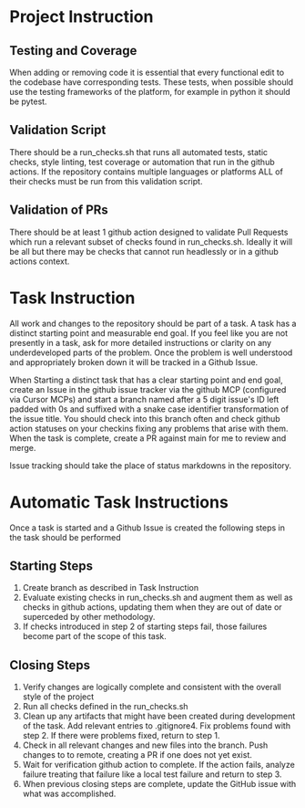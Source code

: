 # Project Instruction

## Testing and Coverage

When adding or removing code it is essential that every functional edit to the codebase have corresponding tests. These tests, when possible should use the testing frameworks of the platform, for example in python it should be pytest.  

## Validation Script

There should be a run_checks.sh that runs all automated tests, static checks, style linting, test coverage or automation that run in the github actions.  If the repository contains multiple languages or platforms ALL of their checks must be run from this validation script.

## Validation of PRs
There should be at least 1 github action designed to validate Pull Requests which run a relevant subset of 
checks found in run_checks.sh.  Ideally it will be all but there may be checks that cannot run headlessly or in a github actions context.  

# Task Instruction
All work and changes to the repository should be part of a task.  A task has a distinct starting point and measurable end goal.  If you feel like you are not presently in a task, ask for more detailed instructions or clarity on any underdeveloped parts of the problem.  Once the problem is well understood and appropriately broken down it will be tracked in a Github Issue.

When Starting a distinct task that has a clear starting point and end goal, create an Issue in the github issue tracker via the github MCP (configured via Cursor MCPs) and start a branch named after a 5 digit issue's ID left padded with 0s and suffixed with a snake case identifier transformation of the issue title.  You should check into this branch often and check github action statuses on your checkins fixing any problems that arise with them.  When the task is complete, create a PR against main for me to review and merge.

Issue tracking should take the place of status markdowns in the repository.

# Automatic Task Instructions
Once a task is started and a Github Issue is created the following steps in the task should be performed
## Starting Steps
1. Create branch as described in Task Instruction
2. Evaluate existing checks in run_checks.sh and augment them as well as checks in github actions, updating them when they are out of date or superceded by other methodology.
3. If checks introduced in step 2 of starting steps fail, those failures become part of the scope of this task.
## Closing Steps
1. Verify changes are logically complete and consistent with the overall style of the project
2. Run all checks defined in the run_checks.sh
3. Clean up any artifacts that might have been created during development of the task.  Add relevant entries to .gitignore4. Fix problems found with step 2.  If there were problems fixed, return to step 1.  
4. Check in all relevant changes and new files into the branch.  Push changes to to remote, creating a PR if one does not yet exist.
5. Wait for verification github action to complete.  If the action fails, analyze failure treating that failure like a local test failure and return to step 3.
6. When previous closing steps are complete, update the GitHub issue with what was accomplished.

